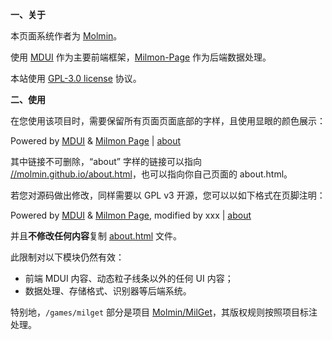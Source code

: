 **一、关于**

本页面系统作者为 <a href="//github.com/Molmin">Molmin</a>。

使用 <a href="//mdui.org">MDUI</a> 作为主要前端框架，<a href="//github.com/Molmin/Milmon-Page">Milmon-Page</a> 作为后端数据处理。

本站使用 <a href="//molmin.github.io/LICENSE">GPL-3.0 license</a> 协议。

**二、使用**

在您使用该项目时，需要保留所有页面页面底部的字样，且使用显眼的颜色展示：

Powered by <a href="//mdui.org">MDUI</a> & <a href="//github.com/Molmin/Milmon-Page">Milmon Page</a> | <a href="//molmin.github.io/about">about</a>

其中链接不可删除，“about” 字样的链接可以指向 <a href="//molmin.github.io/about.html">//molmin.github.io/about.html</a>，也可以指向你自己页面的 about.html。

若您对源码做出修改，同样需要以 GPL v3 开源，您可以以如下格式在页脚注明：

Powered by <a href="//mdui.org">MDUI</a> & <a href="//github.com/Molmin/Milmon-Page">Milmon Page</a>, modified by xxx | <a href="/about">about</a>

并且**不修改任何内容**复制 <a href="//github.com/Molmin/molmin.github.io/blob/main/about.html">about.html</a> 文件。

此限制对以下模块仍然有效：

</p><ul><li>前端 MDUI 内容、动态粒子线条以外的任何 UI 内容；</li><li>数据处理、存储格式、识别器等后端系统。</li></ul><p>

特别地，`/games/milget` 部分是项目 <a href="//github.com/Molmin/MilGet">Molmin/MilGet</a>，其版权规则按照项目标注处理。
